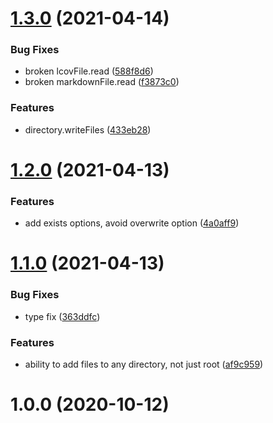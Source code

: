 # [1.3.0](https://github.com/bconnorwhite/file-structure/compare/v1.2.0...v1.3.0) (2021-04-14)


### Bug Fixes

* broken lcovFile.read ([588f8d6](https://github.com/bconnorwhite/file-structure/commit/588f8d63648bcca4f8d198db7fd44b70494b302e))
* broken markdownFile.read ([f3873c0](https://github.com/bconnorwhite/file-structure/commit/f3873c09d5e670917d66ecb13d39fc848c716b04))


### Features

* directory.writeFiles ([433eb28](https://github.com/bconnorwhite/file-structure/commit/433eb289593cd7a6a175d9ee9fd3ac75f3639d4c))



# [1.2.0](https://github.com/bconnorwhite/file-structure/compare/v1.1.0...v1.2.0) (2021-04-13)


### Features

* add exists options, avoid overwrite option ([4a0aff9](https://github.com/bconnorwhite/file-structure/commit/4a0aff9f10058c07a5c2e4fbeb7435a9cd26e1fa))



# [1.1.0](https://github.com/bconnorwhite/file-structure/compare/v1.0.0...v1.1.0) (2021-04-13)


### Bug Fixes

* type fix ([363ddfc](https://github.com/bconnorwhite/file-structure/commit/363ddfcab987b2aca4a1fe068cc38dc2dc51b6fe))


### Features

* ability to add files to any directory, not just root ([af9c959](https://github.com/bconnorwhite/file-structure/commit/af9c959248a95c2e04b9c5af86c4d0c209d7f581))



# 1.0.0 (2020-10-12)



